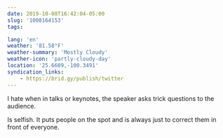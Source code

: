 ```yaml
---
date: 2019-10-08T16:42:04-05:00
slug: '1008164153'
tags:

lang: 'en'
weather: '81.58°F'
weather-summary: 'Mostly Cloudy'
weather-icon: 'partly-cloudy-day'
location: '25.6609,-100.3491'
syndication_links:
    - https://brid.gy/publish/twitter
---
```

I hate when in talks or keynotes, the speaker asks trick questions to the audience. 

Is selfish. It puts people on the spot and is always just to correct them in front of everyone. 